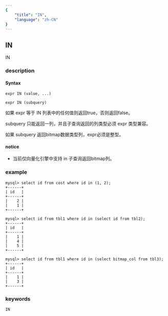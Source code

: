 ```yaml
---
{
    "title": "IN",
    "language": "zh-CN"
}
---
```


<!--
Licensed to the Apache Software Foundation (ASF) under one
or more contributor license agreements.  See the NOTICE file
distributed with this work for additional information
regarding copyright ownership.  The ASF licenses this file
to you under the Apache License, Version 2.0 (the
"License"); you may not use this file except in compliance
with the License.  You may obtain a copy of the License at

  http://www.apache.org/licenses/LICENSE-2.0

Unless required by applicable law or agreed to in writing,
software distributed under the License is distributed on an
"AS IS" BASIS, WITHOUT WARRANTIES OR CONDITIONS OF ANY
KIND, either express or implied.  See the License for the
specific language governing permissions and limitations
under the License.
-->

## IN

<version since="1.2.0">

IN

</version>

### description
#### Syntax

`expr IN (value, ...)`

`expr IN (subquery)`

如果 expr 等于 IN 列表中的任何值则返回true，否则返回false。

subquery 只能返回一列，并且子查询返回的列类型必须 expr 类型兼容。

如果 subquery 返回bitmap数据类型列，expr必须是整型。

#### notice

- 当前仅向量化引擎中支持 in 子查询返回bitmap列。

### example

```
mysql> select id from cost where id in (1, 2);
+------+
| id   |
+------+
|    2 |
|    1 |
+------+
```
```
mysql> select id from tbl1 where id in (select id from tbl2);
+------+
| id   |
+------+
|    1 |
|    4 |
|    5 |
+------+
```
```
mysql> select id from tbl1 where id in (select bitmap_col from tbl3);
+------+
| id   |
+------+
|    1 |
|    3 |
+------+
```

### keywords

    IN
